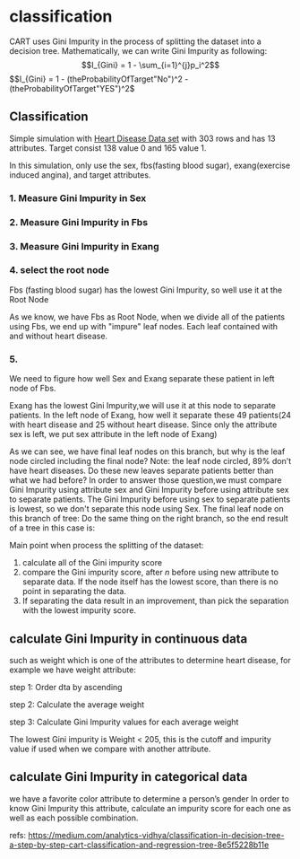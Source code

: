# classification

CART uses Gini Impurity in the process of splitting the dataset into a decision tree.
Mathematically, we can write Gini Impurity as following:
$$I_{Gini} = 1 - \sum_{i=1}^{j}p_i^2$$
$$I_{Gini} = 1 - (theProbabilityOfTarget"No")^2 - (theProbabilityOfTarget"YES")^2$


## Classification
Simple simulation with [Heart Disease Data set](https://www.kaggle.com/datasets/johnsmith88/heart-disease-dataset?resource=download) with 303 rows and has 13 attributes. Target consist 138 value 0 and 165 value 1.

In this simulation, only use the sex, fbs(fasting blood sugar), exang(exercise induced angina), and target attributes.

### 1. Measure Gini Impurity in Sex
[](./classification/1.png)
[](./classification/2.png)

### 2. Measure Gini Impurity in Fbs
[](./classification/3.png)
[](./classification/4.png)

### 3. Measure Gini Impurity in Exang
[](./classification/5.png)
[](./classification/6.png)

### 4. select the root node
Fbs (fasting blood sugar) has the lowest Gini Impurity, so well use it at the Root Node

As we know, we have Fbs as Root Node, when we divide all of the patients using Fbs, we end up with "impure" leaf nodes. Each leaf contained with and without heart disease.

[](./classification/7.png)

### 5.
We need to figure how well Sex and Exang separate these patient in left node of Fbs.
[](./classification/8.png)


Exang has the lowest Gini Impurity,we will use it at this node to separate patients.
[](./classification/9.png)
In the left node of Exang, how well it separate these 49 patients(24 with heart disease and 25 without heart disease. Since only the attribute sex is left, we put sex attribute in the left node of Exang)
[](./classification/10.png)

As we can see, we have final leaf nodes on this branch, but why is the leaf node circled including the final node?
Note: the leaf node circled, 89% don't have heart diseases.
Do these new leaves separate patients better than what we had before?
In order to answer those question,we must compare Gini Impurity using attribute sex and Gini Impurity before using attribute sex to separate patients.
[](./classification/11.png)
The Gini Impurity before using sex to separate patients is lowest, so we don't separate this node using Sex. The final leaf node on this branch of tree:
[](./classification/12.png)
Do the same thing on the right branch, so the end result of a tree in this case is:
[](./classification/13.png)

Main point when process the splitting of the dataset:
1. calculate all of the Gini impurity score
2. compare the Gini impurity score, after $n$ before using new attribute to separate data. If the node itself has the lowest score, than there is no point in separating the data.
3. If separating the data result in an improvement, than pick the separation with the lowest impurity score.




##  calculate Gini Impurity in continuous data
such as weight which is one of the attributes to determine heart disease, for example we have weight attribute:
[](./classification/14.png)

step 1: Order dta by ascending
[](./classification/15.png)

step 2: Calculate the average weight
[](./classification/16.png)

step 3: Calculate Gini Impurity values for each average weight
[](./classification/17.png)

The lowest Gini impurity is Weight < 205, this is the cutoff and impurity value if used when we compare with another attribute.

## calculate Gini Impurity in categorical data
we have a favorite color attribute to determine a person’s gender
[](./classification/18.png)
In order to know Gini Impurity this attribute, calculate an impurity score for each one as well as each possible combination.

refs:
https://medium.com/analytics-vidhya/classification-in-decision-tree-a-step-by-step-cart-classification-and-regression-tree-8e5f5228b11e